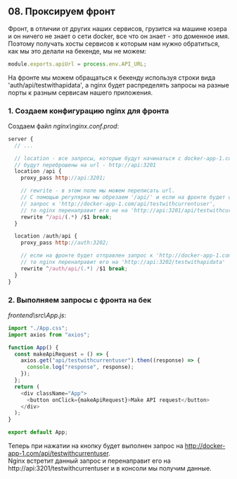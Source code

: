 ## 08. Проксируем фронт

Фронт, в отличии от других наших сервисов, грузится на машине юзера и он ничего не знает о сети docker, все что он знает - это доменное имя. Поэтому получать хосты сервисов к которым нам нужно обратиться, как мы это делали на бекенде, мы не можем:
```js
module.exports.apiUrl = process.env.API_URL;
```

На фронте мы можем обращаться к бекенду используя строки вида 'auth/api/testwithapidata', а nginx будет распределять запросы на разные порты к разным сервисам нашего приложения.

### 1. Создаем конфигурацию nginx для фронта

Создаем файл *nginx\nginx.conf.prod*:
```js
server {
  // ...

  // location - все запросы, которые будут начинаться с docker-app-1.com/api
  // будут переброшены на url - http://api:3201
  location /api {
    proxy_pass http://api:3201;

    // rewrite - в этом поле мы можем переписать url.
    // C помощью регулярки мы обрезаем '/api/' и если на фронте будет отправлен
    // запрос к 'http://docker-app-1.com/api/testwithcurrentuser',
    // то nginx перенаправит его не на 'http://api:3201/api/testwithcurrentuser', а 'http://api:3201/testwithcurrentuser'
    rewrite ^/api/(.*) /$1 break;
  }

  location /auth/api {
    proxy_pass http://auth:3202;

    // если на фронте будет отправлен запрос к 'http://docker-app-1.com/auth/api/testwithapidata', 
    // то nginx перенаправит его на 'http://api:3202/testwithapidata'
    rewrite ^/auth/api/(.*) /$1 break;
  }
}
```

### 2. Выполняем запросы с фронта на бек

*frontend\src\App.js*:
```js
import "./App.css";
import axios from "axios";

function App() {
  const makeApiRequest = () => {
    axios.get("api/testwithcurrentuser").then((response) => {
      console.log("response", response);
    });
  };
  return (
    <div className="App">
      <button onClick={makeApiRequest}>Make API request</button>
    </div>
  );
}

export default App;
```

Теперь при нажатии на кнопку будет выполнен запрос на http://docker-app-1.com/api/testwithcurrentuser.   
Nginx встретит данный запрос и перенаправит его на http://api:3201/testwithcurrentuser и в консоли мы получим данные.

